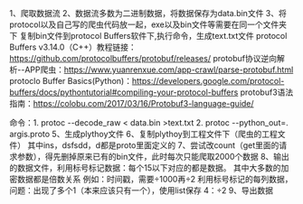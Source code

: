 1、爬取数据流
2、数据流多数为二进制数据，将数据保存为data.bin文件
3、将protocol以及自己写的爬虫代码放一起，exe以及bin文件等需要在同一个文件夹下
复制bin文件到protocol Buffers软件下,执行命令，生成text.txt文件
protocol Buffers v3.14.0（C++）教程链接：https://github.com/protocolbuffers/protobuf/releases/
protobuf协议逆向解析--APP爬虫：https://www.yuanrenxue.com/app-crawl/parse-protobuf.html
protoclo Buffer Basics(Python)：https://developers.google.com/protocol-buffers/docs/pythontutorial#compiling-your-protocol-buffers
protobuf3语法指南：https://colobu.com/2017/03/16/Protobuf3-language-guide/

命令：1. protoc --decode_raw < data.bin  >text.txt
      2. protoc --python_out=. argis.proto
5、生成plythoy文件
6、复制plythoy到工程文件下（爬虫的工程文件）
其中ins，dsfsdd，d都是proto里面定义的
7、尝试改count（get里面的请求参数），得先删掉原来已有的bin文件，此时每次只能爬取2000个数据
8、输出的数据文件，利用标号标记数据：每个15以下对应的都是数据。
其中大多数的加密数据都是倍数关系
例如：时间戳，需要÷1000再÷2
利用标号标记的每列数据，问题：出现了多个1（本来应该只有一个），使用list保存
4：÷2
9、导出数据

